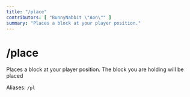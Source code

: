 ```yaml
---
title: "/place"
contributors: [ "BunnyNabbit \"Aon\"" ]
summary: "Places a block at your player position."
---
```


# /place

Places a block at your player position. The block you are holding will be placed

Aliases: `/pl`
